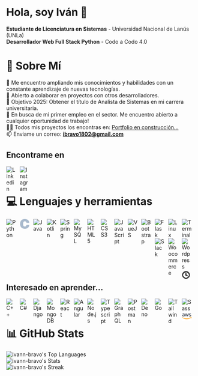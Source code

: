 # Hola, soy Iván 👋
**Estudiante de Licenciatura en Sistemas** - Universidad Nacional de Lanús (UNLa)<br>
**Desarrollador Web Full Stack Python** - Codo a Codo 4.0

# 👀 Sobre Mí
🌱 Me encuentro ampliando mis conocimientos y habilidades con un constante aprendizaje de nuevas tecnologías.<br>
👯 Abierto a colaborar en proyectos con otros desarrolladores.<br>
🚀 Objetivo 2025: Obtener el título de Analista de Sistemas en mi carrera universitaria.<br>
🤗 En busca de mi primer empleo en el sector. Me encuentro abierto a cualquier oportunidad de trabajo!<br>
👨‍💻 Todos mis proyectos los encontras en: [Portfolio en construcción...](https://more-members-087041.framer.app)<br>
📫 Enviame un correo: **[ibravo1802@gmail.com](mailto:ibravo1802@gmail.com)**

## Encontrame en
[<img src="https://cdn.jsdelivr.net/gh/devicons/devicon/icons/linkedin/linkedin-original.svg" alt="Linkedin" align="left" width="26" style="padding-right:10px" />](https://www.linkedin.com/in/ivan-bravo-12b713275/)
[<img src="https://img.icons8.com/external-tal-revivo-color-tal-revivo/24/external-instagram-photo-and-video-sharing-social-networking-service-owned-by-facebook-logo-color-tal-revivo.png" alt="Instagram" align="left" width="26" style="padding-right:10px" />](https://www.instagram.com/ivann.bravo/)

<br><br>

# 💻 Lenguajes y herramientas
[<img src="https://cdn.jsdelivr.net/gh/devicons/devicon/icons/python/python-original.svg" alt="Python" align="left" width="26" style="padding-right:10px" />](https://www.python.org)
[<img src="https://raw.githubusercontent.com/devicons/devicon/master/icons/c/c-original.svg" alt="C" align="left" width="26" style="padding-right:10px" />](https://www.cprogramming.com/)
[<img src="https://devicon-website.vercel.app/api/java/original.svg" alt="Java" align="left" width="26" style="padding-right:10px" />](https://www.java.com/)
[<img src="https://devicon-website.vercel.app/api/kotlin/original.svg" alt="Kotlin" align="left" width="26" style="padding-right:10px" />](https://kotlinlang.org/)
[<img src="https://devicon-website.vercel.app/api/spring/original.svg" alt="Spring" align="left" width="26" style="padding-right:10px" />](https://spring.io/)
[<img src="https://cdn.jsdelivr.net/gh/devicons/devicon/icons/mysql/mysql-original.svg" alt="MySQL" align="left" width="26" style="padding-right:10px" />](https://www.mysql.com/)
[<img src="https://cdn.jsdelivr.net/gh/devicons/devicon/icons/html5/html5-original.svg" alt="HTML5" align="left" width="26" style="padding-right:10px" />](https://www.w3.org/html/)
[<img src="https://cdn.jsdelivr.net/gh/devicons/devicon/icons/css3/css3-original.svg" alt="CSS3" align="left" width="26" style="padding-right:10px" />](https://www.w3schools.com/css/)
[<img src="https://cdn.jsdelivr.net/gh/devicons/devicon/icons/javascript/javascript-original.svg" alt="JavaScript" align="left" width="26" style="padding-right:10px" />](https://developer.mozilla.org/en-US/docs/Web/JavaScript)
[<img src="https://cdn.jsdelivr.net/gh/devicons/devicon/icons/vuejs/vuejs-original-wordmark.svg" alt="VueJS" align="left" width="26" style="padding-right:10px" />](https://vuejs.org)
[<img src="https://cdn.jsdelivr.net/gh/devicons/devicon/icons/bootstrap/bootstrap-original.svg" alt="Bootstrap" align="left" width="26" style="padding-right:10px" />](https://getbootstrap.com)
[<img src="https://devicon-website.vercel.app/api/flask/original.svg" alt="Flask" align="left" width="26" style="padding-right:10px" />](https://flask.palletsprojects.com/es/)
[<img src="https://cdn.jsdelivr.net/gh/devicons/devicon/icons/linux/linux-original.svg" alt="Linux" align="left" width="26" style="padding-right:10px" />](https://www.linux.org)
[<img src="https://img.icons8.com/fluency/48/console.png" alt="Terminal" align="left" width="26" style="padding-right:10px" />](https://www.w3schools.com/whatis/whatis_cli.asp/)
[<img src="https://cdn.jsdelivr.net/gh/devicons/devicon/icons/slack/slack-original.svg" alt="Slack" align="left" width="26" style="padding-right:10px" />](https://slack.com/intl/es-es/)
[<img src="https://cdn.jsdelivr.net/gh/devicons/devicon/icons/woocommerce/woocommerce-original.svg" alt="Woocommerce" align="left" width="26" style="padding-right:10px" />](https://woocommerce.com/es/)
[<img src="https://cdn.jsdelivr.net/gh/devicons/devicon/icons/wordpress/wordpress-original.svg" alt="Wordpress" align="left" width="26" style="padding-right:10px" />](https://wordpress.com/es/)

<br></br>

## 🕓 Interesado en aprender...
[<img src="https://devicon-website.vercel.app/api/cplusplus/original.svg" alt="C++" align="left" width="26" style="padding-right:10px" />](https://www.w3schools.com/cpp/)
[<img src="https://devicon-website.vercel.app/api/csharp/original.svg" alt="C#" align="left" width="26" style="padding-right:10px" />](https://www.w3schools.com/cs/index.php)
[<img src="https://cdn.jsdelivr.net/gh/devicons/devicon/icons/django/django-plain.svg" alt="Django" align="left" width="26" style="padding-right:10px" />](https://www.djangoproject.com/)
[<img src="https://cdn.jsdelivr.net/gh/devicons/devicon/icons/mongodb/mongodb-original.svg" alt="MongoDB" align="left" width="26" style="padding-right:10px" />](https://www.mongodb.com/)
[<img src="https://cdn.jsdelivr.net/gh/devicons/devicon/icons/react/react-original.svg" alt="React" align="left" width="26" style="padding-right:10px" />](https://react.dev/)
[<img src="https://devicon-website.vercel.app/api/angularjs/original.svg" alt="Angular" align="left" width="26" style="padding-right:10px" />](https://angular.io/)
[<img src="https://cdn.jsdelivr.net/gh/devicons/devicon/icons/nodejs/nodejs-original.svg" alt="Node.js" align="left" width="26" style="padding-right:10px" />](https://nodejs.org/en/)
[<img src="https://devicon-website.vercel.app/api/typescript/original.svg" alt="Typescript" align="left" width="26" style="padding-right:10px" />](https://www.typescriptlang.org)
[<img src="https://cdn.jsdelivr.net/gh/devicons/devicon/icons/graphql/graphql-plain.svg" alt="GraphQL" align="left" width="26" style="padding-right:10px" />](https://graphql.org/)
[<img src="https://www.vectorlogo.zone/logos/getpostman/getpostman-icon.svg" alt="Postman" align="left" width="26" style="padding-right:10px" />](https://www.postman.com/)
[<img src="https://cdn.jsdelivr.net/gh/devicons/devicon/icons/denojs/denojs-original.svg" alt="Deno" align="left" width="26" style="padding-right:10px" />](https://deno.com/)
[<img src="https://devicon-website.vercel.app/api/go/original.svg" alt="Go" align="left" width="26" style="padding-right:10px" />](https://go.dev/)
[<img src="https://devicon-website.vercel.app/api/tailwindcss/plain.svg" alt="Tailwind" align="left" width="26" style="padding-right:10px" />](https://tailwindcss.com/)
[<img src="https://cdn.jsdelivr.net/gh/devicons/devicon/icons/sass/sass-original.svg" alt="Sass" align="left" width="26" style="padding-right:10px" />](https://sass-lang.com)
[<img src="https://raw.githubusercontent.com/devicons/devicon/master/icons/amazonwebservices/amazonwebservices-original-wordmark.svg" alt="AWS" align="left" width="26" style="padding-right:10px" />](https://aws.amazon.com/es/)

<br></br>

# 📊 GitHub Stats
![ivann-bravo's Top Languages](https://github-readme-stats.vercel.app/api/top-langs/?username=ivann-bravo&theme=tokyonight&show_icons=true&hide_border=true&layout=compact)<br/>
![ivann-bravo's Stats](https://github-readme-stats.vercel.app/api?username=ivann-bravo&theme=tokyonight&show_icons=true&hide_border=true&count_private=true)<br/>
![ivann-bravo's Streak](https://github-readme-streak-stats.herokuapp.com/?user=ivann-bravo&theme=tokyonight&hide_border=true)<br/>
